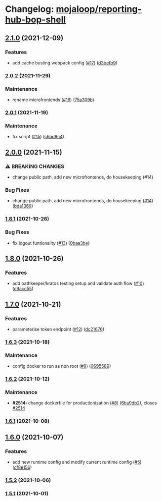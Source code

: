 # Changelog: [mojaloop/reporting-hub-bop-shell](https://github.com/mojaloop/reporting-hub-bop-shell)
## [2.1.0](https://github.com/mojaloop/reporting-hub-bop-shell/compare/v2.0.2...v2.1.0) (2021-12-09)


### Features

* add cache busting webpack config ([#17](https://github.com/mojaloop/reporting-hub-bop-shell/issues/17)) ([d3befb9](https://github.com/mojaloop/reporting-hub-bop-shell/commit/d3befb9c4a8c59091077b697c6751dabb6f5416e))

### [2.0.2](https://github.com/mojaloop/reporting-hub-bop-shell/compare/v2.0.1...v2.0.2) (2021-11-29)


### Maintenance

* rename microfrontends ([#16](https://github.com/mojaloop/reporting-hub-bop-shell/issues/16)) ([75a309b](https://github.com/mojaloop/reporting-hub-bop-shell/commit/75a309b2468bc1d0d81103974f5c37dd1c2a316f))

### [2.0.1](https://github.com/mojaloop/reporting-hub-bop-shell/compare/v2.0.0...v2.0.1) (2021-11-19)


### Maintenance

* fix script ([#15](https://github.com/mojaloop/reporting-hub-bop-shell/issues/15)) ([c6ad6c4](https://github.com/mojaloop/reporting-hub-bop-shell/commit/c6ad6c4bb8faf78dc197a25a19f66dbf857c1384))

## [2.0.0](https://github.com/mojaloop/reporting-hub-bop-shell/compare/v1.8.1...v2.0.0) (2021-11-15)


### ⚠ BREAKING CHANGES

* change public path, add new microfrontends, do housekeeping (#14)

### Bug Fixes

* change public path, add new microfrontends, do housekeeping ([#14](https://github.com/mojaloop/reporting-hub-bop-shell/issues/14)) ([bda1369](https://github.com/mojaloop/reporting-hub-bop-shell/commit/bda1369ffc2f678cdd29cafc61f4c61458ab582e))

### [1.8.1](https://github.com/mojaloop/reporting-hub-bop-shell/compare/v1.8.0...v1.8.1) (2021-10-26)


### Bug Fixes

* fix logout funtionality ([#13](https://github.com/mojaloop/reporting-hub-bop-shell/issues/13)) ([0baa3be](https://github.com/mojaloop/reporting-hub-bop-shell/commit/0baa3bec70736d11fdbe21cf636734c8543d2bb0))

## [1.8.0](https://github.com/mojaloop/reporting-hub-bop-shell/compare/v1.7.0...v1.8.0) (2021-10-26)


### Features

* add oathkeeper/kratos testing setup and validate auth flow ([#10](https://github.com/mojaloop/reporting-hub-bop-shell/issues/10)) ([c9acc55](https://github.com/mojaloop/reporting-hub-bop-shell/commit/c9acc55f69e385f80d9616483ce46a2c465a925c))

## [1.7.0](https://github.com/mojaloop/reporting-hub-bop-shell/compare/v1.6.3...v1.7.0) (2021-10-21)


### Features

* parameterise token endpoint ([#12](https://github.com/mojaloop/reporting-hub-bop-shell/issues/12)) ([dc21676](https://github.com/mojaloop/reporting-hub-bop-shell/commit/dc21676c0b69e17639a8bb9dbc6f88dfc6c7746b))

### [1.6.3](https://github.com/mojaloop/reporting-hub-bop-shell/compare/v1.6.2...v1.6.3) (2021-10-18)


### Maintenance

* config docker to run as non root ([#9](https://github.com/mojaloop/reporting-hub-bop-shell/issues/9)) ([0695589](https://github.com/mojaloop/reporting-hub-bop-shell/commit/0695589b7067b14695b7a804057b2bf5754c1af6))

### [1.6.2](https://github.com/mojaloop/reporting-hub-bop-shell/compare/v1.6.1...v1.6.2) (2021-10-12)


### Maintenance

* **#2514:** change dockerfile for productionization ([#8](https://github.com/mojaloop/reporting-hub-bop-shell/issues/8)) ([6ba9db2](https://github.com/mojaloop/reporting-hub-bop-shell/commit/6ba9db25fd897498e181f14a16fe09aa08c49852)), closes [#2514](https://github.com/mojaloop/reporting-hub-bop-shell/issues/2514)

### [1.6.1](https://github.com/mojaloop/reporting-hub-bop-shell/compare/v1.6.0...v1.6.1) (2021-10-08)

## [1.6.0](https://github.com/mojaloop/reporting-hub-bop-shell/compare/v1.5.2...v1.6.0) (2021-10-07)


### Features

* add new runtime config and modify current runtime config ([#5](https://github.com/mojaloop/reporting-hub-bop-shell/issues/5)) ([cf8e156](https://github.com/mojaloop/reporting-hub-bop-shell/commit/cf8e156cb9132a3c0b7b6392813e0ebcd1c2eeb9))

### [1.5.2](https://github.com/mojaloop/reporting-hub-bop-shell/compare/v1.5.1...v1.5.2) (2021-10-06)

### [1.5.1](https://github.com/mojaloop/reporting-hub-bop-shell/compare/v1.1.0...v1.5.1) (2021-10-01)
